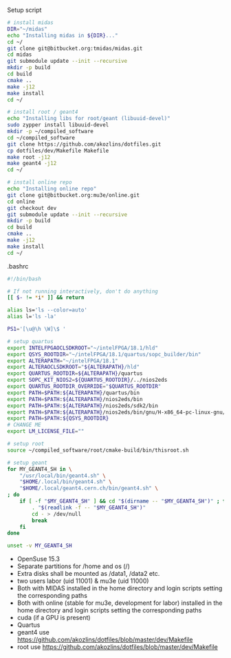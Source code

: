 Setup script
```bash
# install midas
DIR="~/midas"
echo "Installing midas in ${DIR}..."
cd ~/
git clone git@bitbucket.org:tmidas/midas.git
cd midas
git submodule update --init --recursive
mkdir -p build
cd build
cmake ..
make -j12
make install
cd ~/

# install root / geant4
echo "Installing libs for root/geant (libuuid-devel)"
sudo zypper install libuuid-devel
mkdir -p ~/compiled_software
cd ~/compiled_software
git clone https://github.com/akozlins/dotfiles.git
cp dotfiles/dev/Makefile Makefile
make root -j12
make geant4 -j12
cd ~/

# install online repo
echo "Installing online repo"
git clone git@bitbucket.org:mu3e/online.git
cd online
git checkout dev
git submodule update --init --recursive
mkdir -p build
cd build
cmake ..
make -j12
make install
cd ~/

```

.bashrc

```bash
#!/bin/bash

# If not running interactively, don't do anything
[[ $- != *i* ]] && return

alias ls='ls --color=auto'
alias l='ls -la'

PS1='[\u@\h \W]\$ '

# setup quartus
export INTELFPGAOCLSDKROOT="~/intelFPGA/18.1/hld"
export QSYS_ROOTDIR="~/intelFPGA/18.1/quartus/sopc_builder/bin"
export ALTERAPATH="~/intelFPGA/18.1"
export ALTERAOCLSDKROOT="${ALTERAPATH}/hld"
export QUARTUS_ROOTDIR=${ALTERAPATH}/quartus
export SOPC_KIT_NIOS2=${QUARTUS_ROOTDIR}/../nios2eds
export QUARTUS_ROOTDIR_OVERRIDE="$QUARTUS_ROOTDIR"
export PATH=$PATH:${ALTERAPATH}/quartus/bin
export PATH=$PATH:${ALTERAPATH}/nios2eds/bin
export PATH=$PATH:${ALTERAPATH}/nios2eds/sdk2/bin
export PATH=$PATH:${ALTERAPATH}/nios2eds/bin/gnu/H-x86_64-pc-linux-gnu/bin
export PATH=$PATH:${QSYS_ROOTDIR}
# CHANGE ME
export LM_LICENSE_FILE=""

# setup root
source ~/compiled_software/root/cmake-build/bin/thisroot.sh

# setup geant
for MY_GEANT4_SH in \
    "/usr/local/bin/geant4.sh" \
    "$HOME/.local/bin/geant4.sh" \
    "$HOME/.local/geant4.cern.ch/bin/geant4.sh" \
; do
    if [ -f "$MY_GEANT4_SH" ] && cd "$(dirname -- "$MY_GEANT4_SH")" ; then
        . "$(readlink -f -- "$MY_GEANT4_SH")"
        cd - > /dev/null
        break
    fi
done

unset -v MY_GEANT4_SH

```



* OpenSuse 15.3
* Separate partitions for /home and os (/)
* Extra disks shall be mounted as /data1, /data2 etc.
* two users labor (uid 11001) & mu3e (uid 11000)
* Both with MIDAS installed in the home directory and login scripts setting the corresponding paths
* Both with online (stable for mu3e, development for labor) installed in the home directory and login scripts setting the corresponding paths
* cuda (if a GPU is present)
* Quartus
* geant4 use https://github.com/akozlins/dotfiles/blob/master/dev/Makefile
* root use https://github.com/akozlins/dotfiles/blob/master/dev/Makefile
